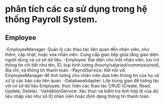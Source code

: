 # phân tích các ca sử dụng trong hệ thống Payroll System.

## Employee
   -EmployeeManager:
      Quản lý các thao tác liên quan đến nhân viên, như thêm, cập nhật, hoặc xóa nhân viên.
      Cung cấp giao tiếp giữa tầng giao diện người dùng và cơ sở dữ liệu.
    -Employee:
      Đại diện cho một nhân viên, lưu trữ thông tin chi tiết như tên, ID, loại hình lương (hourly/salaried/commissioned), địa chỉ, và thông tin thanh toán.
    -PayrollService:
      Kết nối với EmployeeManager để tính lương cho nhân viên dựa trên thông tin của họ và xử lý các báo cáo liên quan.
    -DatabaseAdapter:
      Lớp trung gian để tương tác với cơ sở dữ liệu Employee, thực hiện các thao tác CRUD (Create, Read, Update, Delete).
    -ValidationService:
      Xác thực và kiểm tra tính hợp lệ của dữ liệu nhập vào như số ID nhân viên hoặc định dạng thông tin thanh toán.
